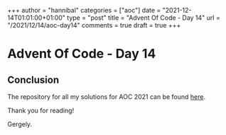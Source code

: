 +++
author = "hannibal"
categories = ["aoc"]
date = "2021-12-14T01:01:00+01:00"
type = "post"
title = "Advent Of Code - Day 14"
url = "/2021/12/14/aoc-day14"
comments = true
draft = true
+++

# Advent Of Code - Day 14



## Conclusion

The repository for all my solutions for AOC 2021 can be found [here](https://github.com/Skarlso/aoc2021).

Thank you for reading!

Gergely.
